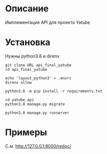 # Описание #

Имплементация API для проекта Yatube

# Установка #

Нужны python3.8 и direnv

    git clone URL api_final_yatube
    cd api_final_yatube

    echo 'layout_python3' > .envrc
    direnv allow

    python3.8 -m pip install -r requirements.txt

    cd yatube_api
    python3.8 manage.py migrate

    python3.8 manage.py runserver

# Примеры #

С.м. http://127.0.0.1:8000/redoc/
